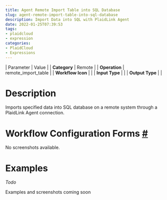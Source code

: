 ```yaml
---
title: Agent Remote Import Table into SQL Database
slug: agent-remote-import-table-into-sql-database
description: Import Data into SQL with PlaidLink Agent
date: 2022-01-25T07:39:53
tags:
- plaidcloud
- expression
categories:
- PlaidCloud
- Expressions
---
```





| Parameter | Value |
| **Category** | Remote |
| **Operation** | remote\_import\_table |
| **Workflow Icon** |  |
| **Input Type** |  |
| **Output Type** |  |

# Description


Imports specified data into SQL database on a remote system through a PlaidLink Agent connection.



# Workflow Configuration Forms [#](https://plaidcloud.com/docs/agent-remote-import-table-into-sql-database/#1-toc-title)


No screenshots available.



# Examples


*Todo*


Examples and screenshots coming soon

